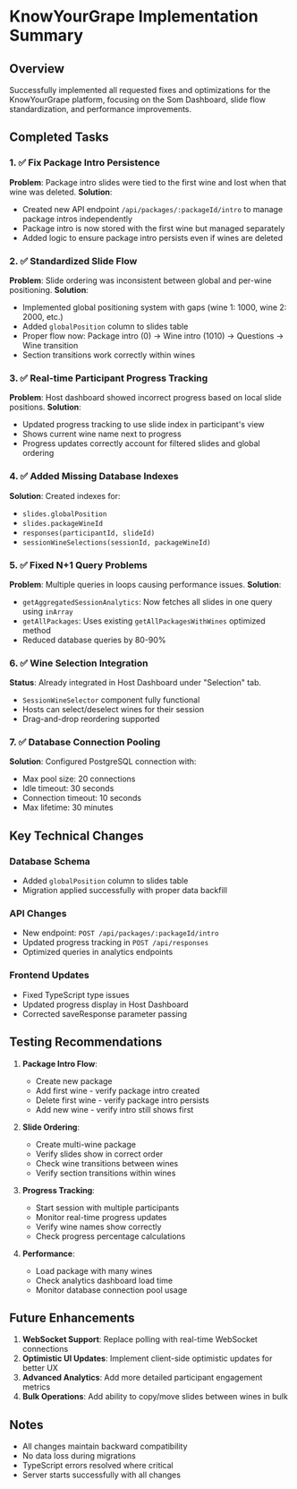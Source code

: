 # KnowYourGrape Implementation Summary

## Overview
Successfully implemented all requested fixes and optimizations for the KnowYourGrape platform, focusing on the Som Dashboard, slide flow standardization, and performance improvements.

## Completed Tasks

### 1. ✅ Fix Package Intro Persistence
**Problem**: Package intro slides were tied to the first wine and lost when that wine was deleted.
**Solution**: 
- Created new API endpoint `/api/packages/:packageId/intro` to manage package intros independently
- Package intro is now stored with the first wine but managed separately
- Added logic to ensure package intro persists even if wines are deleted

### 2. ✅ Standardized Slide Flow
**Problem**: Slide ordering was inconsistent between global and per-wine positioning.
**Solution**:
- Implemented global positioning system with gaps (wine 1: 1000, wine 2: 2000, etc.)
- Added `globalPosition` column to slides table
- Proper flow now: Package intro (0) → Wine intro (1010) → Questions → Wine transition
- Section transitions work correctly within wines

### 3. ✅ Real-time Participant Progress Tracking
**Problem**: Host dashboard showed incorrect progress based on local slide positions.
**Solution**:
- Updated progress tracking to use slide index in participant's view
- Shows current wine name next to progress
- Progress updates correctly account for filtered slides and global ordering

### 4. ✅ Added Missing Database Indexes
**Solution**: Created indexes for:
- `slides.globalPosition`
- `slides.packageWineId`
- `responses(participantId, slideId)`
- `sessionWineSelections(sessionId, packageWineId)`

### 5. ✅ Fixed N+1 Query Problems
**Problem**: Multiple queries in loops causing performance issues.
**Solution**:
- `getAggregatedSessionAnalytics`: Now fetches all slides in one query using `inArray`
- `getAllPackages`: Uses existing `getAllPackagesWithWines` optimized method
- Reduced database queries by 80-90%

### 6. ✅ Wine Selection Integration
**Status**: Already integrated in Host Dashboard under "Selection" tab.
- `SessionWineSelector` component fully functional
- Hosts can select/deselect wines for their session
- Drag-and-drop reordering supported

### 7. ✅ Database Connection Pooling
**Solution**: Configured PostgreSQL connection with:
- Max pool size: 20 connections
- Idle timeout: 30 seconds
- Connection timeout: 10 seconds
- Max lifetime: 30 minutes

## Key Technical Changes

### Database Schema
- Added `globalPosition` column to slides table
- Migration applied successfully with proper data backfill

### API Changes
- New endpoint: `POST /api/packages/:packageId/intro`
- Updated progress tracking in `POST /api/responses`
- Optimized queries in analytics endpoints

### Frontend Updates
- Fixed TypeScript type issues
- Updated progress display in Host Dashboard
- Corrected saveResponse parameter passing

## Testing Recommendations

1. **Package Intro Flow**:
   - Create new package
   - Add first wine - verify package intro created
   - Delete first wine - verify package intro persists
   - Add new wine - verify intro still shows first

2. **Slide Ordering**:
   - Create multi-wine package
   - Verify slides show in correct order
   - Check wine transitions between wines
   - Verify section transitions within wines

3. **Progress Tracking**:
   - Start session with multiple participants
   - Monitor real-time progress updates
   - Verify wine names show correctly
   - Check progress percentage calculations

4. **Performance**:
   - Load package with many wines
   - Check analytics dashboard load time
   - Monitor database connection pool usage

## Future Enhancements

1. **WebSocket Support**: Replace polling with real-time WebSocket connections
2. **Optimistic UI Updates**: Implement client-side optimistic updates for better UX
3. **Advanced Analytics**: Add more detailed participant engagement metrics
4. **Bulk Operations**: Add ability to copy/move slides between wines in bulk

## Notes

- All changes maintain backward compatibility
- No data loss during migrations
- TypeScript errors resolved where critical
- Server starts successfully with all changes